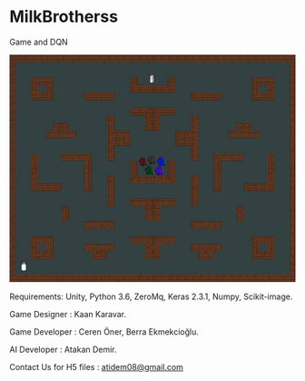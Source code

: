 # MilkBrotherss
 Game and DQN
 
<img src="https://github.com/atidem/MilkBrotherss/blob/master/main.png" alt="alt text" width="600" height="400">


Requirements:
Unity, 
Python 3.6, 
ZeroMq, 
Keras 2.3.1, 
Numpy, 
Scikit-image.

Game Designer : Kaan Karavar.

Game Developer : Ceren Öner, Berra Ekmekcioğlu.

AI Developer : Atakan Demir.

Contact Us for H5 files : atidem08@gmail.com 
